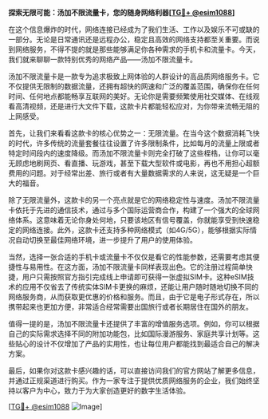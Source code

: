 **探索无限可能：汤加不限流量卡，您的随身网络利器[[TG💪+ @esim1088](https://t.me/s/esim1088)]**

在这个信息爆炸的时代，网络连接已经成为了我们生活、工作以及娱乐不可或缺的一部分。无论是日常通讯还是远程办公，稳定且高效的网络支持都至关重要。而说到网络服务，不得不提的就是那些能够满足你各种需求的手机卡和流量卡。今天，我们就来聊聊一款特别优秀的网络产品——汤加不限流量卡。

汤加不限流量卡是一款专为追求极致上网体验的人群设计的高品质网络服务卡。它不仅提供无限制的数据流量，还拥有超快的网速和广泛的覆盖范围，确保你在任何时间、任何地点都能畅享互联网的美好。无论你是需要频繁使用社交媒体、在线观看高清视频，还是进行大文件下载，这款卡片都能轻松应对，为你带来流畅无阻的上网感受。

首先，让我们来看看这款卡的核心优势之一：无限流量。在当今这个数据消耗飞快的时代，许多传统的流量套餐往往设置了许多限制条件，比如每月的流量上限或者特定时间段内的速度降级。而汤加不限流量卡则完全打破了这些桎梏，让你可以毫无顾虑地刷网页、看直播、玩游戏，甚至下载大型软件或电影，再也不用担心超额费用的问题。对于经常出差、旅行或者有大量数据需求的人来说，这无疑是一个巨大的福音。

除了无限流量外，这款卡的另一个亮点就是它的网络稳定性与速度。汤加不限流量卡依托于先进的通信技术，通过与多个国际运营商合作，构建了一个强大的全球网络体系。这意味着无论你身处何地，只要该地区有信号覆盖，你就能享受到快速稳定的网络连接。此外，这款卡还支持多种网络模式（如4G/5G），能够根据实际情况自动切换至最佳网络环境，进一步提升了用户的使用体验。

当然，选择一张合适的手机卡或流量卡不仅仅是看它的性能参数，还需要考虑其便捷性与易用性。在这方面，汤加不限流量卡同样表现出色。它的注册过程简单快捷，用户只需按照官方指引完成线上申请即可获得一张虚拟SIM卡。这种eSIM技术的应用不仅省去了传统实体SIM卡更换的麻烦，还能让用户随时随地切换不同的网络服务商，从而获取更优惠的价格和服务。而且，由于它是电子形式存在，所以携带起来也更加方便，非常适合经常需要出国旅行或者长期居住在国外的朋友。

值得一提的是，汤加不限流量卡还提供了丰富的增值服务选项。例如，你可以根据自己的实际需求选择不同的附加功能包，比如国际漫游服务、家庭共享计划等。这些贴心的设计不仅增加了产品的实用性，也让每位用户都能找到最适合自己的解决方案。

最后，如果你对这款卡感兴趣的话，可以直接访问我们的官方网站了解更多信息，并通过正规渠道进行购买。作为一家专注于提供优质网络服务的企业，我们始终坚持以客户为中心，致力于为大家创造更好的数字生活体验。

[[TG💪+ @esim1088](https://t.me/s/esim1088) ![Image](https://i.postimg.cc/4NQfJmqS/Snipaste-2025-05-13-00-14-12.png)]